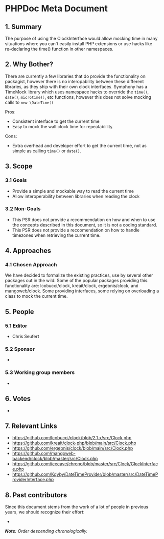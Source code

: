 # PHPDoc Meta Document

## 1. Summary

The purpose of using the ClockInterface would allow mocking time in many situations where
you can't easily install PHP extensions or use hacks like re-declaring the time() function
in other namespaces.

## 2. Why Bother?

There are currently a few libraries that do provide the functionality on packagist, however 
there is no interopability between these different libraries, as they ship with their own 
clock interfaces. Symphony has a TimeMock library which uses namespace hacks to override the 
`time()`, `date()`, `microtime()`, etc functions, however this does not solve mocking calls to 
`new \DateTime()`

Pros:

* Consistent interface to get the current time
* Easy to mock the wall clock time for repeatablility.

Cons:

* Extra overhead and developer effort to get the current time, not as simple as
calling `time()` or `date()`.

## 3. Scope

### 3.1 Goals

* Provide a simple and mockable way to read the current time
* Allow interoperability between libraries when reading the clock

### 3.2 Non-Goals

* This PSR does not provide a recommendation on how and when to use the concepts described in this document, so it is
  not a coding standard.
* This PSR does not provide a reccomendation on how to handle timezones when retrieving the current time.

## 4. Approaches

### 4.1 Chosen Approach

We have decided to formalize the existing practices, use by several other packages out in the wild. Some of the popular
packages providing this functionality are: lcobucci/clock, kreait/clock, ergebnis/clock, and mangoweb/clock. Some 
providing interfaces, some relying on overloading a class to mock the current time.

## 5. People

### 5.1 Editor

 * Chris Seufert

### 5.2 Sponsor

 * 

### 5.3 Working group members

 * 

## 6. Votes

* 

## 7. Relevant Links

* https://github.com/lcobucci/clock/blob/2.1.x/src/Clock.php
* https://github.com/kreait/clock-php/blob/main/src/Clock.php
* https://github.com/ergebnis/clock/blob/main/src/Clock.php
* https://github.com/mangoweb-backend/clock/blob/master/src/Clock.php
* https://github.com/icecave/chrono/blob/master/src/Clock/ClockInterface.php
* https://github.com/Kdyby/DateTimeProvider/blob/master/src/DateTimeProviderInterface.php

## 8. Past contributors

Since this document stems from the work of a lot of people in previous years, we should recognize their effort:

 * 
_**Note:** Order descending chronologically._
